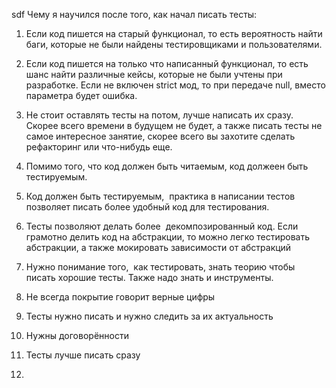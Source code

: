 sdf
Чему я научился после того, как начал писать тесты:

1. Если код пишется на старый функционал, то есть вероятность найти баги, которые не были найдены тестировщиками и пользователями.
2. Если код пишется на только что написанный функционал, то есть шанс найти различные кейсы, которые не были учтены при разработке.
Если не включен strict мод, то при передаче null, вместо параметра будет ошибка.
3. Не стоит оставлять тесты на потом, лучше написать их сразу.
Скорее всего времени в будущем не будет, а также писать тесты не самое интересное занятие, скорее всего вы захотите сделать рефакторинг или что-нибудь еще.
4. Помимо того, что код должен быть читаемым, код должеен быть тестируемым.


2. Код должен быть тестируемым,  практика в написании тестов позволяет писать более удобный код для тестирования.
4. Тесты позволяют делать более  декомпозированный код. Если грамотно делить код на абстракции, то можно легко тестировать абстракции, а также мокировать зависимости от абстракций
3. Нужно понимание того,  как тестировать, знать теорию чтобы писать хорошие тесты. Также надо знать и инструменты. 
4. Не всегда покрытие говорит верные цифры
5. Тесты нужно писать и нужно следить за их актуальность
6. Нужны договорённости
7. Тесты лучше писать сразу
8.
